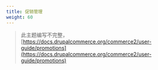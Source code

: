 ```yaml
---
title: 促销管理
weight: 60
---
```


> 此主题编写不完整，
> [https://docs.drupalcommerce.org/commerce2/user-guide/promotions](https://docs.drupalcommerce.org/commerce2/user-guide/promotions)